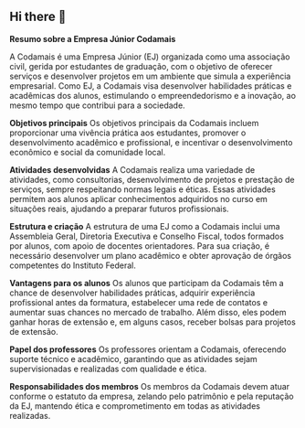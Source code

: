## Hi there 👋

**Resumo sobre a Empresa Júnior Codamais**

A Codamais é uma Empresa Júnior (EJ) organizada como uma associação civil, gerida por estudantes de graduação, com o objetivo de oferecer serviços e desenvolver projetos em um ambiente que simula a experiência empresarial. Como EJ, a Codamais visa desenvolver habilidades práticas e acadêmicas dos alunos, estimulando o empreendedorismo e a inovação, ao mesmo tempo que contribui para a sociedade.

**Objetivos principais**
Os objetivos principais da Codamais incluem proporcionar uma vivência prática aos estudantes, promover o desenvolvimento acadêmico e profissional, e incentivar o desenvolvimento econômico e social da comunidade local.

**Atividades desenvolvidas**
A Codamais realiza uma variedade de atividades, como consultorias, desenvolvimento de projetos e prestação de serviços, sempre respeitando normas legais e éticas. Essas atividades permitem aos alunos aplicar conhecimentos adquiridos no curso em situações reais, ajudando a preparar futuros profissionais.

**Estrutura e criação**
A estrutura de uma EJ como a Codamais inclui uma Assembleia Geral, Diretoria Executiva e Conselho Fiscal, todos formados por alunos, com apoio de docentes orientadores. Para sua criação, é necessário desenvolver um plano acadêmico e obter aprovação de órgãos competentes do Instituto Federal.

**Vantagens para os alunos**
Os alunos que participam da Codamais têm a chance de desenvolver habilidades práticas, adquirir experiência profissional antes da formatura, estabelecer uma rede de contatos e aumentar suas chances no mercado de trabalho. Além disso, eles podem ganhar horas de extensão e, em alguns casos, receber bolsas para projetos de extensão.

**Papel dos professores**
Os professores orientam a Codamais, oferecendo suporte técnico e acadêmico, garantindo que as atividades sejam supervisionadas e realizadas com qualidade e ética.

**Responsabilidades dos membros**
Os membros da Codamais devem atuar conforme o estatuto da empresa, zelando pelo patrimônio e pela reputação da EJ, mantendo ética e comprometimento em todas as atividades realizadas.
